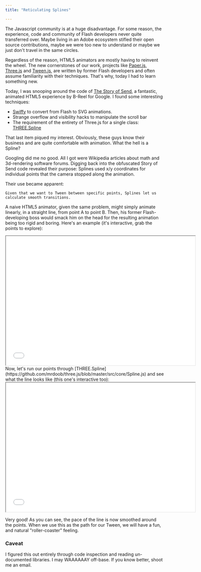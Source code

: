 ```yaml
---
title: "Reticulating Splines"

---
```


The Javascript community is at a huge disadvantage. For some reason, the experience, code and community of Flash developers never quite transferred over. Maybe living in an Adobe ecosystem stifled their open source contributions, maybe we were too new to understand or maybe we just don't travel in the same circles.

Regardless of the reason, HTML5 animators are mostly having to reinvent the wheel. The new cornerstones of our work, projects like [Paper.js](http://paperjs.org/), [Three.js](http://mrdoob.github.com/three.js/) and [Tween.js](https://github.com/sole/tween.js/), are written by former Flash developers and often assume familiarity with their techniques. That's why, today I had to learn something new.

Today, I was snooping around the code of [The Story of Send](http://www.google.com/green/storyofsend/desktop/), a fantastic, animated HTML5 experience by B-Reel for Google. I found some interesting techniques:

* [Swiffy](https://www.google.com/doubleclick/studio/swiffy/) to convert from Flash to SVG animations.
* Strange overflow and visibility hacks to manipulate the scroll bar
* The requirement of the entirety of Three.js for a single class: [THREE.Spline](https://github.com/mrdoob/three.js/blob/master/src/core/Spline.js)

That last item piqued my interest. Obviously, these guys know their business and are quite comfortable with animation. What the hell is a Spline?

Googling did me no good. All I got were Wikipedia articles about math and 3d-rendering software forums. Digging back into the obfuscated Story of Send code revealed their purpose: Splines used x/y coordinates for individual points that the camera stopped along the animation.

Their use became apparent:

    Given that we want to Tween between specific points, Splines let us
    calculate smooth transitions.

A naive HTML5 animator, given the same problem, might simply animate linearly, in a straight line, from point A to point B. Then, his former Flash-developing boss would smack him on the head for the resulting animation being too rigid and boring. Here's an example (it's interactive, grab the points to explore):

<iframe src="/projects/spline/linear.html" width="601" height="410" style="overflow: hidden"></iframe>

<br>
Now, let's run our points through [THREE.Spline](https://github.com/mrdoob/three.js/blob/master/src/core/Spline.js) and see what the line looks like (this one's interactive too):

<iframe src="/projects/spline/index.html" width="601" height="410" style="overflow: hidden"></iframe>

Very good! As you can see, the pace of the line is now smoothed around the points. When we use this as the path for our Tween, we will have a fun, and natural "roller-coaster" feeling.

### Caveat

I figured this out entirely through code inspection and reading un-documented libraries. I may WAAAAAAY off-base. If you know better, shoot me an email.